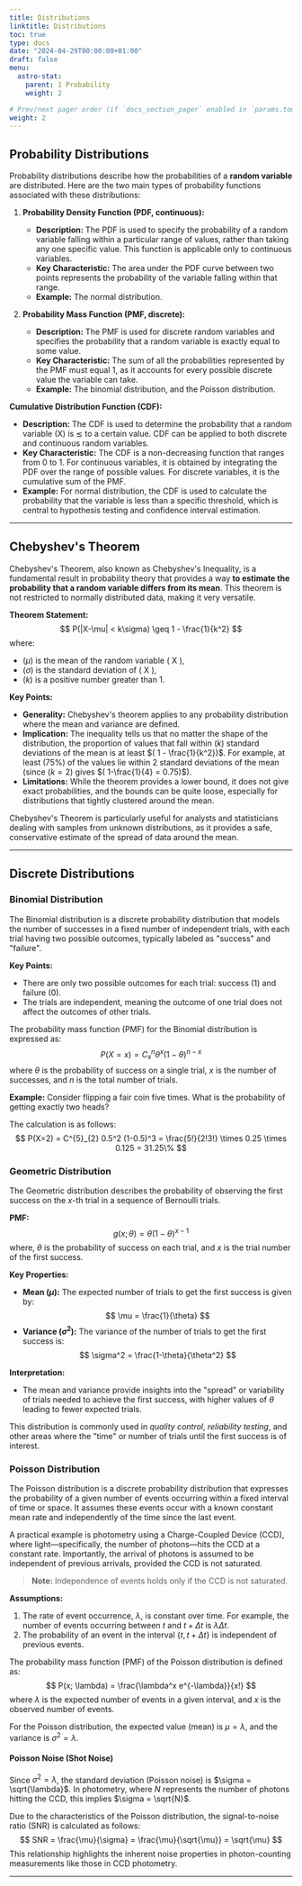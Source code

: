 ```yaml
---
title: Distributions
linktitle: Distributions
toc: true
type: docs
date: "2024-04-29T00:00:00+01:00"
draft: false
menu:
  astro-stat:
    parent: 1 Probability
    weight: 2

# Prev/next pager order (if `docs_section_pager` enabled in `params.toml`)
weight: 2
---
```


## Probability Distributions

Probability distributions describe how the probabilities of a **random variable** are distributed. Here are the two main types of probability functions associated with these distributions:

1. **Probability Density Function (PDF, continuous):**
    - **Description:** The PDF is used to specify the probability of a random variable falling within a particular range of values, rather than taking any one specific value. This function is applicable only to continuous variables.
    - **Key Characteristic:** The area under the PDF curve between two points represents the probability of the variable falling within that range.
    - **Example:** The normal distribution.

2. **Probability Mass Function (PMF, discrete):**
    - **Description:** The PMF is used for discrete random variables and specifies the probability that a random variable is exactly equal to some value.
    - **Key Characteristic:** The sum of all the probabilities represented by the PMF must equal 1, as it accounts for every possible discrete value the variable can take.
    - **Example:** The binomial distribution, and the Poisson distribution.

**Cumulative Distribution Function (CDF):**
  - **Description:** The CDF is used to determine the probability that a random variable \(X\) is $\lesssim$ to a certain value. CDF can be applied to both discrete and continuous random variables.
  - **Key Characteristic:** The CDF is a non-decreasing function that ranges from 0 to 1. For continuous variables, it is obtained by integrating the PDF over the range of possible values. For discrete variables, it is the cumulative sum of the PMF.
  - **Example:** For normal distribution, the CDF is used to calculate the probability that the variable is less than a specific threshold, which is central to hypothesis testing and confidence interval estimation.

---
## Chebyshev's Theorem

Chebyshev's Theorem, also known as Chebyshev's Inequality, is a fundamental result in probability theory that provides a way **to estimate the probability that a random variable differs from its mean**. This theorem is not restricted to normally distributed data, making it very versatile.

**Theorem Statement:**
$$
P(|X-\mu| < k\sigma) \geq 1 - \frac{1}{k^2}
$$
where:
- ($\mu$) is the mean of the random variable \( X \),
- ($\sigma$) is the standard deviation of \( X \),
- ($k$) is a positive number greater than 1.

**Key Points:**
- **Generality:** Chebyshev's theorem applies to any probability distribution where the mean and variance are defined.
- **Implication:** The inequality tells us that no matter the shape of the distribution, the proportion of values that fall within ($k$) standard deviations of the mean is at least $( 1 - \frac{1}{k^2})$. For example, at least (75\%) of the values lie within 2 standard deviations of the mean (since ($k=2$) gives $( 1-\frac{1}{4} = 0.75)$).
- **Limitations:** While the theorem provides a lower bound, it does not give exact probabilities, and the bounds can be quite loose, especially for distributions that tightly clustered around the mean.

Chebyshev's Theorem is particularly useful for analysts and statisticians dealing with samples from unknown distributions, as it provides a safe, conservative estimate of the spread of data around the mean.



---
## Discrete Distributions

### Binomial Distribution

The Binomial distribution is a discrete probability distribution that models the number of successes in a fixed number of independent trials, with each trial having two possible outcomes, typically labeled as "success" and "failure".

**Key Points:**
- There are only two possible outcomes for each trial: success (1) and failure (0).
- The trials are independent, meaning the outcome of one trial does not affect the outcomes of other trials.

The probability mass function (PMF) for the Binomial distribution is expressed as:
$$
P(X=x) = C^{n}_{x} \theta^x (1-\theta)^{n-x}
$$
where $\theta$ is the probability of success on a single trial, $x$ is the number of successes, and $n$ is the total number of trials.

**Example:**
Consider flipping a fair coin five times. What is the probability of getting exactly two heads?

The calculation is as follows:
$$
P(X=2) = C^{5}_{2} 0.5^2 (1-0.5)^3 = \frac{5!}{2!3!} \times 0.25 \times 0.125 = 31.25\%
$$


### Geometric Distribution

The Geometric distribution describes the probability of observing the first success on the $x$-th trial in a sequence of Bernoulli trials.

**PMF:**
$$
g(x; \theta) = \theta(1-\theta)^{x-1}
$$
where, $\theta$ is the probability of success on each trial, and $x$ is the trial number of the first success.

**Key Properties:**
- **Mean ($\mu$):** The expected number of trials to get the first success is given by:
  $$
  \mu = \frac{1}{\theta}
  $$
- **Variance ($\sigma^2$):** The variance of the number of trials to get the first success is:
  $$
  \sigma^2 = \frac{1-\theta}{\theta^2}
  $$

**Interpretation:**
- The mean and variance provide insights into the "spread" or variability of trials needed to achieve the first success, with higher values of $\theta$ leading to fewer expected trials.

This distribution is commonly used in *quality control*, *reliability testing*, and other areas where the "time" or number of trials until the first success is of interest.


### Poisson Distribution 

The Poisson distribution is a discrete probability distribution that expresses the probability of a given number of events occurring within a fixed interval of time or space. It assumes these events occur with a known constant mean rate and independently of the time since the last event.

A practical example is photometry using a Charge-Coupled Device (CCD), where light—specifically, the number of photons—hits the CCD at a constant rate. Importantly, the arrival of photons is assumed to be independent of previous arrivals, provided the CCD is not saturated.

> **Note:** Independence of events holds only if the CCD is not saturated.

**Assumptions:**
1. The rate of event occurrence, $\lambda$, is constant over time. For example, the number of events occurring between $t$ and $t + \Delta t$ is $\lambda \Delta t$.
2. The probability of an event in the interval $\{t, t+\Delta t\}$ is independent of previous events.

The probability mass function (PMF) of the Poisson distribution is defined as:
$$
P(x; \lambda) = \frac{\lambda^x e^{-\lambda}}{x!}
$$
where $\lambda$ is the expected number of events in a given interval, and $x$ is the observed number of events.

For the Poisson distribution, the expected value (mean) is $\mu = \lambda$, and the variance is $\sigma^2 = \lambda$.

#### Poisson Noise (Shot Noise)

Since $\sigma^2 = \lambda$, the standard deviation (Poisson noise) is $\sigma = \sqrt{\lambda}$. In photometry, where $N$ represents the number of photons hitting the CCD, this implies $\sigma = \sqrt{N}$.

Due to the characteristics of the Poisson distribution, the signal-to-noise ratio (SNR) is calculated as follows:
$$
SNR = \frac{\mu}{\sigma} = \frac{\mu}{\sqrt{\mu}} = \sqrt{\mu}
$$
This relationship highlights the inherent noise properties in photon-counting measurements like those in CCD photometry.

---

